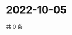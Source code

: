 # 2022-10-05

共 0 条

<!-- BEGIN WEIBO -->
<!-- 最后更新时间 Wed Oct 05 2022 22:02:39 GMT+0800 (China Standard Time) -->

<!-- END WEIBO -->
